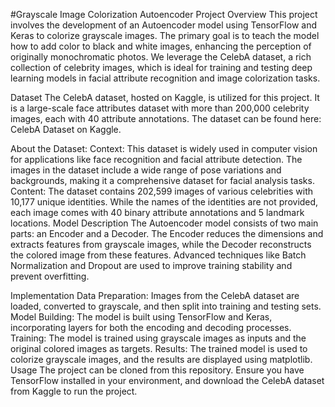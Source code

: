 #Grayscale Image Colorization Autoencoder
Project Overview
This project involves the development of an Autoencoder model using TensorFlow and Keras to colorize grayscale images. The primary goal is to teach the model how to add color to black and white images, enhancing the perception of originally monochromatic photos. We leverage the CelebA dataset, a rich collection of celebrity images, which is ideal for training and testing deep learning models in facial attribute recognition and image colorization tasks.

Dataset
The CelebA dataset, hosted on Kaggle, is utilized for this project. It is a large-scale face attributes dataset with more than 200,000 celebrity images, each with 40 attribute annotations. The dataset can be found here: CelebA Dataset on Kaggle.

About the Dataset:
Context: This dataset is widely used in computer vision for applications like face recognition and facial attribute detection. The images in the dataset include a wide range of pose variations and backgrounds, making it a comprehensive dataset for facial analysis tasks.
Content: The dataset contains 202,599 images of various celebrities with 10,177 unique identities. While the names of the identities are not provided, each image comes with 40 binary attribute annotations and 5 landmark locations.
Model Description
The Autoencoder model consists of two main parts: an Encoder and a Decoder. The Encoder reduces the dimensions and extracts features from grayscale images, while the Decoder reconstructs the colored image from these features. Advanced techniques like Batch Normalization and Dropout are used to improve training stability and prevent overfitting.

Implementation
Data Preparation: Images from the CelebA dataset are loaded, converted to grayscale, and then split into training and testing sets.
Model Building: The model is built using TensorFlow and Keras, incorporating layers for both the encoding and decoding processes.
Training: The model is trained using grayscale images as inputs and the original colored images as targets.
Results: The trained model is used to colorize grayscale images, and the results are displayed using matplotlib.
Usage
The project can be cloned from this repository. Ensure you have TensorFlow installed in your environment, and download the CelebA dataset from Kaggle to run the project.
